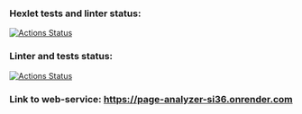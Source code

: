 ### Hexlet tests and linter status:
[![Actions Status](https://github.com/Fiklik/python-project-83/actions/workflows/hexlet-check.yml/badge.svg)](https://github.com/Fiklik/python-project-83/actions)

### Linter and tests status:
[![Actions Status](https://github.com/Fiklik/python-project-83/actions/workflows/lint-test-check.yml/badge.svg)](https://github.com/Fiklik/python-project-83/actions)

### Link to web-service: https://page-analyzer-si36.onrender.com